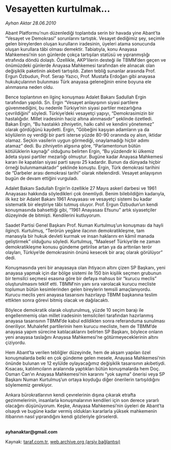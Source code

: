 # Vesayetten kurtulmak...

*Ayhan Aktar 28.06.2010*

<div class="yazi"><p>Abant Platformu’nun düzenlediği toplantıda serin bir havada yine Abant’ta “Vesayet ve Demokrasi” sorunlarını tartıştık. Vesayet dediğimiz şey, seçimle gelen bireylerden oluşan kurulların iradesinin, üyeleri atama sonucunda oluşan kurullara tâbi olması demektir. Tabiatıyla, konu Anayasa Mahkemesi’nin son günlerde çokça tartışılan statüsü ve yıpranmışlığı etrafında döndü dolaştı. Özellikle, AKP’lilerin desteği ile TBMM’den geçen ve önümüzdeki günlerde Anayasa Mahkemesi tarafından ele alınacak olan değişiklik paketinin akıbeti tartışıldı. Zaten tebliğ sunanlar arasında Prof. Ergun Özbudun, Prof. Serap Yazıcı, Prof. Mustafa Erdoğan gibi anayasa hukukçularının bulunması Türk anayasa geleneğinin enine boyuna ele alınmasına neden oldu.</p>
<p>Bence toplantının en ilginç konuşması Adalet Bakanı Sadullah Ergin tarafından yapıldı. Sn. Ergin “Vesayet anlayışının siyasi partilere güvenmediğini, bu nedenle Türkiye’nin siyasi partiler mezarlığına çevrildiğini” söyledi. Türkiye’deki vesayetçi yapıyı, “Demokrasimizin bir hastalığıdır. Millet iradesinin haciz altına alınmasıdır” şeklinde özetledi. Bakan Ergin, “Bu hastalıklı zihniyetin, halkı cahil ve kendini yönetemez” olarak gördüğünü kaydetti. Ergin, “Göbeğini kaşıyan adamların ya da köylülerin oy verdiği bir parti isterse yüzde 80-90 oranında oy alsın, iktidar olamaz. Seçkin vasilerin uygun görmediği, onaylamadığı hiçbir adımı atamaz” dedi. Bu zihniyetin algısına göre, “Parlamentonun bütün kötülüklerin kaynağı” olduğunu belirten Ergin, “Bu yüzdendir ki ülkemiz âdeta siyasi partiler mezarlığı olmuştur. Bugüne kadar Anayasa Mahkemesi kararı ile kapatılan siyasi parti sayısı 25 kadardır. Bunun da dünyada hiçbir örneği bulunmamaktadır” şeklinde konuştu. Ergin, Türk demokrasi tarihini de “Darbeler arası demokrasi tarihi” olarak nitelendirdi. Vesayet anlayışının bugün de devam ettiğini vurguladı.</p>
<p>Adalet Bakanı Sadullah Ergin’in özellikle 27 Mayıs askerî darbesi ve 1961 Anayasası hakkında söyledikleri çok önemliydi. Benim bilebildiğim kadarıyla, ilk kez bir Adalet Bakanı 1961 Anayasası ve vesayetçi sistemi bu kadar sistematik bir eleştiriye tâbi tutmuş oluyor. Prof. Ergun Özbudun’un kendi konuşmasında bahsettiği gibi, “1961 Anayasası Efsunu” artık siyasetçiler düzeyinde de bitmişti. Kendilerini kutluyorum.</p>
<p>Saadet Partisi Genel Başkanı Prof. Numan Kurtulmuş’un konuşması da hayli ilginçti. Kurtulmuş, “Terörün yegâne ilacının demokratikleşme, tam manasıyla bir hukuk devleti kurmak ve insan haklarını en kâmil manada geliştirmek” olduğunu söyledi. Kurtulmuş, “Maalesef Türkiye’de ne zaman demokratikleşme konusu gündeme getirilse artan ya da arttırılan terör olayları, Türkiye’de demokrasinin önünü kesecek bir araç olarak görülüyor” dedi. </p>
<p>Konuşmasında yeni bir anayasaya olan ihtiyacın altını çizen SP Başkanı, yeni anayasa yapmak için dar bölge sistemi ile 150 bin kişilik seçmen grubunun bir temsilci seçmesi esasına göre bir defaya mahsus bir “kurucu meclis” oluşturulmasını teklif etti. TBMM’nin yanı sıra varolacak kurucu mecliste toplumun bütün kesimlerinden gelen bireylerin temsili amaçlanıyordu. Kurucu meclis yeni anayasa tasarısını hazırlayıp TBMM başkanına teslim ettikten sonra görevi bitmiş olacak ve dağılacaktı.</p>
<p>Böylece demokratik olarak oluşturulmuş, yüzde 10 seçim barajı ile engellenmemiş olan millet iradesinin temsilcileri tarafından hazırlanmış anayasa tasarısının TBMM’de kabul edildikten sonra referanduma sunulması öneriliyor. Muhalefet partilerinin hem kurucu mecliste, hem de TBMM’de anayasa yapım sürecine katılacaklarını belirten SP Başkanı, böylece onların yeni anayasa taslağını Anayasa Mahkemesi’ne götürmeyeceklerinin altını çiziyordu.</p>
<p>Hem Abant’ta verilen tebliğler düzeyinde, hem de akşam yapılan özel konuşmalarda belki en çok gündeme gelen mesele, Anayasa Mahkemesi’nin önünde bulunan ve 12 eylülde oylayacağımız değişiklik tasarısının akıbetiydi. Kısacası, katılımcıların aralarında yaptıkları bütün konuşmalarda hem Doç. Osman Can’ın Anayasa Mahkemesi’nin kararını “yok sayma” önerisi veya SP Başkanı Numan Kurtulmuş’un ortaya koyduğu diğer önerilerin tartışıldığını söylememiz gerekiyor. </p>
<p>Ankara bürokratlarının kendi çevrelerinin dışına çıkarak etrafta gezinmelerinin, insanlarla konuşmalarının kendileri için son derece yararlı olacağını düşünüyorum. Keşke, Anayasa Mahkemesi’nin üyeleri de Abant’ta olsaydı ve bugüne kadar vermiş oldukları kararlarla yüksek mahkemenin itibarının nasıl yıprandığını kendi gözleriyle görselerdi. </p>
<p><b><br/>ayhanaktar@gmail.com</b></p>
</div>

Kaynak: [taraf.com.tr](http://www.taraf.com.tr:80/ayhan-aktar/makale-vesayetten-kurtulmak.htm), [web.archive.org (arşiv bağlantısı)](http://web.archive.org/web/20100630014455/http://www.taraf.com.tr:80/ayhan-aktar/makale-vesayetten-kurtulmak.htm)
